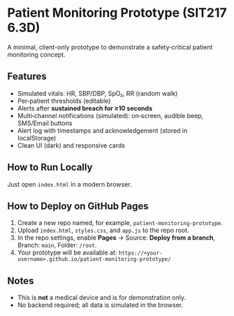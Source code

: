 # Patient Monitoring Prototype (SIT217 6.3D)

A minimal, client-only prototype to demonstrate a safety‑critical patient monitoring concept.

## Features
- Simulated vitals: HR, SBP/DBP, SpO₂, RR (random walk)
- Per‑patient thresholds (editable)
- Alerts after **sustained breach for ≥10 seconds**
- Multi‑channel notifications (simulated): on‑screen, audible beep, SMS/Email buttons
- Alert log with timestamps and acknowledgement (stored in localStorage)
- Clean UI (dark) and responsive cards

## How to Run Locally
Just open `index.html` in a modern browser.

## How to Deploy on GitHub Pages
1. Create a new repo named, for example, `patient-monitoring-prototype`.
2. Upload `index.html`, `styles.css`, and `app.js` to the repo root.
3. In the repo settings, enable **Pages** → Source: **Deploy from a branch**, Branch: `main`, Folder: `/root`.
4. Your prototype will be available at: `https://<your-username>.github.io/patient-monitoring-prototype/`

## Notes
- This is **not** a medical device and is for demonstration only.
- No backend required; all data is simulated in the browser.
